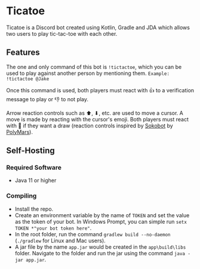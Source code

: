 # Ticatoe

Ticatoe is a Discord bot created using Kotlin, Gradle and JDA which allows two users to play tic-tac-toe with each other.


## Features

The one and only command of this bot is `!tictactoe`, which you can be used to play against another person by mentioning them.
`Example: !tictactoe @Jake`

Once this command is used, both players must react with 👍 to a verification message to play or 👎 to not play.

Arrow reaction controls such as ⬆, ⬇, etc. are used to move a cursor. A move is made by reacting with the cursor's emoji. Both players must react with 🤝 if they want a draw (reaction controls inspired by [Sokobot](https://github.com/PolyMarsDev/Sokobot) by [PolyMars](https://github.com/PolyMarsDev)).


## Self-Hosting

### Required Software
* Java 11 or higher

### Compiling
* Install the repo.
* Create an environment variable by the name of `TOKEN` and set the value as the token of your bot. In Windows Prompt, you can simple run `setx TOKEN *"your bot token here"`.
* In the root folder, run the command `gradlew build --no-daemon` (`./gradlew` for Linux and Mac users).
* A jar file by the name `app.jar` would be created in the `app\build\libs` folder. Navigate to the folder and run the jar using the command `java -jar app.jar`.
